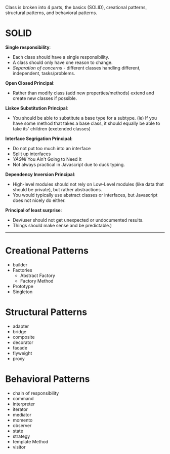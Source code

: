 Class is broken into 4 parts, the basics (SOLID), creational patterns, 
structural patterns, and behavioral patterns.

# SOLID

**Single responsibility**: 
- Each class should have a single responsibility. 
- A class should only have one reason to change. 
- *Separation of concerns* - different classes handling different, independent, tasks/problems.

**Open Closed Principal**: 
- Rather than modify class (add new properties/methods) extend and create new classes if possible.

**Liskov Substitution Principal**: 
- You should be able to substitute a base type for a subtype. (ie) If you have some method that takes a base class, it should equally be able to take its' children (exetended classes)

**Interface Segrigation Principal**: 
- Do not put too much into an interface
- Split up interfaces
- *YAGNI* You Ain't Going to Need It 
- Not always practical in Javascript due to duck typing.

**Dependency Inversion Principal**: 
- High-level modules should not rely on Low-Level modules (like data that should be private), but rather abstractions. 
- You would typically use abstract classes or interfaces, but Javascript does not nicely do either.

**Principal of least surprise**: 
- Dev/user should not get unexpected or undocumented results. 
- Things should make sense and be predictable.)

---

# Creational Patterns
- builder
- Factories
  - Abstract Factory
  - Factory Method
- Prototype
- Singleton

# Structural Patterns
- adapter
- bridge
- composite
- decorator
- facade
- flyweight
- proxy

# Behavioral Patterns
- chain of responsibility
- command
- interpreter
- iterator
- mediator
- momento
- observer
- state
- strategy
- template Method
- visitor
